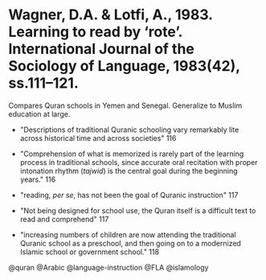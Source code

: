 # Wagner, D.A. & Lotfi, A., 1983. Learning to read by ‘rote’. International Journal of the Sociology of Language, 1983(42), ss.111–121.

Compares Quran schools in Yemen and Senegal. Generalize to Muslim education at large. 

- "Descriptions of traditional Quranic schooling vary remarkably lite across historical time and across societies" 116

- "Comprehension of what is memorized is rarely part of the learning process in traditional schools, since accurate oral recitation with proper intonation rhythm (*tajwid*) is the central goal during the beginning years." 116

- "reading, *per se*, has not been the goal of Quranic instruction" 117

- "Not being designed for school use, the Quran itself is a difficult text to read and comprehend" 117

- "increasing numbers of children are now attending the traditional Quranic school as a preschool, and then going on to a modernized Islamic school or government school." 118 

@quran
@Arabic
@language-instruction
@FLA
@islamology
